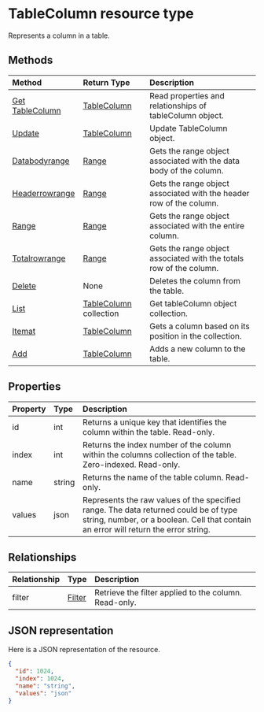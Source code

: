 # TableColumn resource type

Represents a column in a table.


## Methods

| Method		   | Return Type	|Description|
|:---------------|:--------|:----------|
|[Get TableColumn](../api/tablecolumn_get.md) | [TableColumn](tablecolumn.md) |Read properties and relationships of tableColumn object.|
|[Update](../api/tablecolumn_update.md) | [TableColumn](tablecolumn.md)	|Update TableColumn object. |
|[Databodyrange](../api/tablecolumn_databodyrange.md)|[Range](range.md)|Gets the range object associated with the data body of the column.|
|[Headerrowrange](../api/tablecolumn_headerrowrange.md)|[Range](range.md)|Gets the range object associated with the header row of the column.|
|[Range](../api/tablecolumn_range.md)|[Range](range.md)|Gets the range object associated with the entire column.|
|[Totalrowrange](../api/tablecolumn_totalrowrange.md)|[Range](range.md)|Gets the range object associated with the totals row of the column.|
|[Delete](../api/tablecolumn_delete.md)|None|Deletes the column from the table.|
|[List](../api/tablecolumn_list.md) | [TableColumn](tablecolumn.md) collection |Get tableColumn object collection. |
|[Itemat](../api/tablecolumncollection_itemat.md)|[TableColumn](tablecolumn.md)|Gets a column based on its position in the collection.|
|[Add](../api/tablecolumncollection_add.md)|[TableColumn](tablecolumn.md)|Adds a new column to the table.|

## Properties
| Property	   | Type	|Description|
|:---------------|:--------|:----------|
|id|int|Returns a unique key that identifies the column within the table. Read-only.|
|index|int|Returns the index number of the column within the columns collection of the table. Zero-indexed. Read-only.|
|name|string|Returns the name of the table column. Read-only.|
|values|json|Represents the raw values of the specified range. The data returned could be of type string, number, or a boolean. Cell that contain an error will return the error string.|

## Relationships
| Relationship | Type	|Description|
|:---------------|:--------|:----------|
|filter|[Filter](filter.md)|Retrieve the filter applied to the column. Read-only.|

## JSON representation

Here is a JSON representation of the resource.

<!-- {
  "blockType": "resource",
  "optionalProperties": [

  ],
  "@odata.type": "microsoft.graph.tableColumn"
}-->

```json
{
  "id": 1024,
  "index": 1024,
  "name": "string",
  "values": "json"
}

```

<!-- uuid: 8fcb5dbc-d5aa-4681-8e31-b001d5168d79
2015-10-25 14:57:30 UTC -->
<!-- {
  "type": "#page.annotation",
  "description": "TableColumn resource",
  "keywords": "",
  "section": "documentation",
  "tocPath": ""
}-->